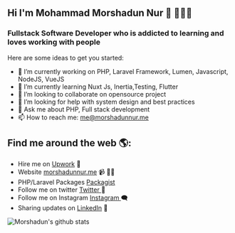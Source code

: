 ## Hi I'm Mohammad Morshadun Nur 👋 👤🇧🇩
### Fullstack Software Developer who is addicted to learning and loves working with people

<!--
**morshadunnur/morshadunnur** is a ✨ _special_ ✨ repository because its `README.md` (this file) appears on your GitHub profile.
-->
Here are some ideas to get you started:

- 🔭 I’m currently working on PHP, Laravel Framework, Lumen, Javascript, NodeJS, VueJS
- 🌱 I’m currently learning Nuxt Js, Inertia,Testing, Flutter
- 👯 I’m looking to collaborate on opensource project
- 🤔 I’m looking for help with system design and best practices
- 💬 Ask me about PHP, Full stack development
- 📫 How to reach me: me@morshadunnur.me

## Find me around the web 🌎:
- Hire me on <a href="https://www.upwork.com/freelancers/~01d12c79c2a30dbca2">Upwork</a> 💼
- Website <a href="https://www.morshadunnur.me">morshadunnur.me</a> 📹 ✍🏾
- PHP/Laravel Packages <a href="https://packagist.org/users/morshadunnur/packages/">Packagist</a>
- Follow me on twitter <a href="https://twitter.com/morshadun"> Twitter </a> 👥
- Follow me on Instagram <a href="https://www.instagram.com/morshadunnur/"> Instagram </a> 🗨
- Sharing updates on <a href="https://www.linkedin.com/in/morshadunnur/">LinkedIn</a> 📸

![Morshadun's github stats](https://github-readme-stats.vercel.app/api?username=morshadunnur&count_private=true)


